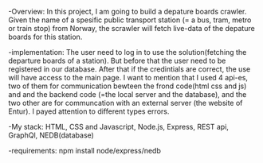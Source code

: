 
-Overview:
In this project, I am going to build a depature boards crawler.  Given the name of a spesific public transport station (= a bus, tram, metro or train stop) from Norway,  the scrawler will fetch live-data of the depature boards for this station.

-implementation:
The user need to log in to use the solution(fetching the departure boards of a station). But before that the user need to be registered in our database. After that if the credintials are correct, the use will have access to the main page. I want to mention that I used 4 api-es, two of them for communication bewteen the frond code(html css and js) and  and the backend code (=the local server and the database), and the two other are for communcation with an external server (the website of Entur). I payed attention to different types errors.


-My stack: 
HTML, CSS and Javascript, Node.js, Express, REST api, GraphQl, NEDB(database)

-requirements:
npm install node/express/nedb


